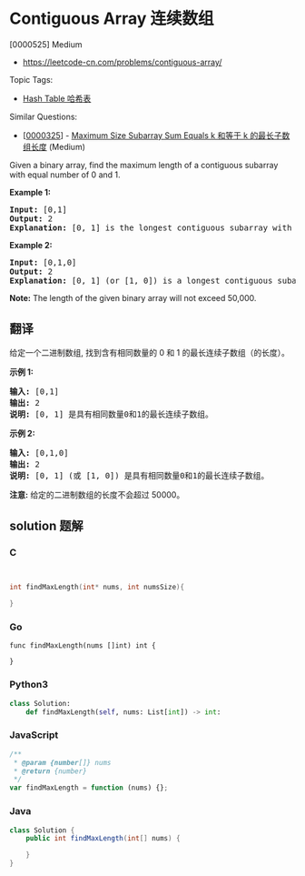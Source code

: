 # Contiguous Array 连续数组

[0000525] Medium

- https://leetcode-cn.com/problems/contiguous-array/

Topic Tags:

- [Hash Table 哈希表](https://leetcode-cn.com/tag/hash-table/)

Similar Questions:

- [[0000325](https://leetcode-cn.com/problems/maximum-size-subarray-sum-equals-k/)] - [Maximum Size Subarray Sum Equals k 和等于 k 的最长子数组长度](./0000325.maximum-size-subarray-sum-equals-k.md) (Medium)

Given a binary array, find the maximum length of a contiguous subarray with equal number of 0 and 1.

**Example 1:**

<pre><b>Input:</b> [0,1]
<b>Output:</b> 2
<b>Explanation:</b> [0, 1] is the longest contiguous subarray with equal number of 0 and 1.
</pre>

**Example 2:**

<pre><b>Input:</b> [0,1,0]
<b>Output:</b> 2
<b>Explanation:</b> [0, 1] (or [1, 0]) is a longest contiguous subarray with equal number of 0 and 1.
</pre>

**Note:** The length of the given binary array will not exceed 50,000.

## 翻译

给定一个二进制数组, 找到含有相同数量的 0 和 1 的最长连续子数组（的长度）。

**示例 1:**

<pre><strong>输入:</strong> [0,1]
<strong>输出:</strong> 2
<strong>说明:</strong> [0, 1] 是具有相同数量0和1的最长连续子数组。</pre>

**示例 2:**

<pre><strong>输入:</strong> [0,1,0]
<strong>输出:</strong> 2
<strong>说明:</strong> [0, 1] (或 [1, 0]) 是具有相同数量0和1的最长连续子数组。</pre>

**注意:** 给定的二进制数组的长度不会超过 50000。

## solution 题解

### C

```c


int findMaxLength(int* nums, int numsSize){

}


```

### Go

```golang
func findMaxLength(nums []int) int {

}
```

### Python3

```python
class Solution:
    def findMaxLength(self, nums: List[int]) -> int:

```

### JavaScript

```javascript
/**
 * @param {number[]} nums
 * @return {number}
 */
var findMaxLength = function (nums) {};
```

### Java

```java
class Solution {
    public int findMaxLength(int[] nums) {

    }
}
```
